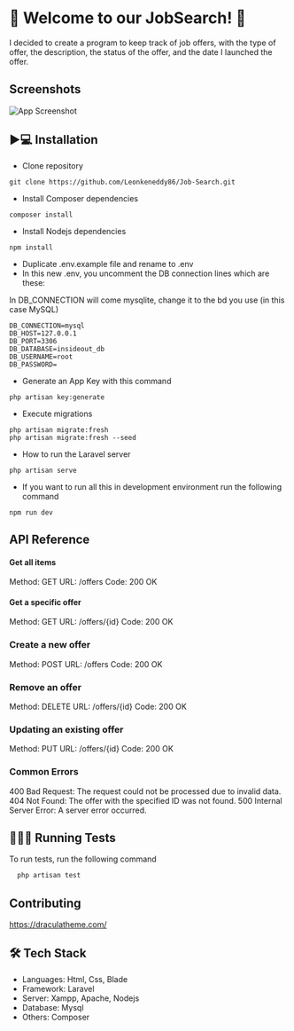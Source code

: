 
# 👋 Welcome to our JobSearch! 👋

I decided to create a program to keep track of job offers, with the type of offer, the description, the status of the offer, and the date I launched the offer.


## Screenshots

![App Screenshot](https://via.placeholder.com/468x300?text=App+Screenshot+Here)


## ▶️💻 Installation
- Clone repository
```
git clone https://github.com/Leonkeneddy86/Job-Search.git
```

- Install Composer dependencies

```
composer install
```
- Install Nodejs dependencies

```
npm install
```
- Duplicate .env.example file and rename to .env
- In this new .env, you uncomment the DB connection lines which are these:
 
In DB_CONNECTION will come mysqlite, change it to the bd you use (in this case MySQL)

```
DB_CONNECTION=mysql
DB_HOST=127.0.0.1
DB_PORT=3306
DB_DATABASE=insideout_db
DB_USERNAME=root
DB_PASSWORD=
```
 - Generate an App Key with this command
```
php artisan key:generate
```
- Execute migrations
```
php artisan migrate:fresh
php artisan migrate:fresh --seed
```
- How to run the Laravel server
```
php artisan serve
```

- If you want to run all this in development environment run the following command
```
npm run dev
```

    
## API Reference

#### Get all items

Method: GET
URL: /offers
Code: 200 OK

#### Get a specific offer

Method: GET
URL: /offers/{id}
Code: 200 OK

### Create a new offer

Method: POST
URL: /offers
Code: 200 OK

### Remove an offer

Method: DELETE
URL: /offers/{id}
Code: 200 OK

### Updating an existing offer

Method: PUT
URL: /offers/{id}
Code: 200 OK

### Common Errors

400 Bad Request: The request could not be processed due to invalid data.
404 Not Found: The offer with the specified ID was not found.
500 Internal Server Error: A server error occurred.
## 🏃‍♂️🧪 Running Tests

To run tests, run the following command

```bash
  php artisan test

```

## Contributing

https://draculatheme.com/


## 🛠 Tech Stack
- Languages: Html, Css, Blade
- Framework: Laravel
- Server: Xampp, Apache, Nodejs
- Database: Mysql
- Others: Composer
